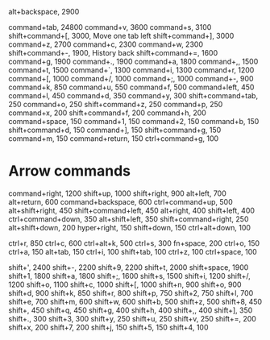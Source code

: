 alt+backspace, 2900

command+tab, 24800
command+v, 3600
command+s, 3100
shift+command+[, 3000, Move one tab left
shift+command+], 3000
command+z, 2700
command+c, 2300
command+w, 2300
shift+command+-, 1900, History back
shift+command+=, 1600
command+g, 1900
command+., 1900
command+a, 1800
command+,, 1500
command+t, 1500
command+`, 1300
command+i, 1300
command+r, 1200
command+[, 1000
command+/, 1000
command+;, 1000
command+-, 900
command+k, 850
command+u, 550
command+f, 500
command+left, 450
command+l, 450
command+d, 350
command+y, 300
shift+command+tab, 250
command+o, 250
shift+command+z, 250
command+p, 250
command+x, 200
shift+command+f, 200
command+h, 200
command+space, 150
command+1, 150
command+2, 150
command+b, 150
shift+command+d, 150
command+], 150
shift+command+g, 150
command+m, 150
command+return, 150
ctrl+command+g, 100

# Arrow commands
command+right, 1200
shift+up, 1000
shift+right, 900
alt+left, 700
alt+return, 600
command+backspace, 600
ctrl+command+up, 500
alt+shift+right, 450
shift+command+left, 450
alt+right, 400
shift+left, 400
ctrl+command+down, 350
alt+shift+left, 350
shift+command+right, 250
alt+shift+down, 200
hyper+right, 150
shift+down, 150
ctrl+alt+down, 100

ctrl+r, 850
ctrl+c, 600
ctrl+alt+k, 500
ctrl+s, 300
fn+space, 200
ctrl+o, 150
ctrl+a, 150
alt+tab, 150
ctrl+i, 100
shift+tab, 100
ctrl+z, 100
ctrl+space, 100

shift+', 2400
shift+-, 2200
shift+9, 2200
shift+t, 2000
shift+space, 1900
shift+1, 1800
shift+a, 1800
shift+;, 1600
shift+s, 1500
shift+i, 1200
shift+/, 1200
shift+o, 1100
shift+c, 1000
shift+[, 1000
shift+n, 900
shift+o, 900
shift+d, 900
shift+k, 850
shift+r, 800
shift+p, 750
shift+2, 750
shift+l, 700
shift+e, 700
shift+m, 600
shift+w, 600
shift+b, 500
shift+z, 500
shift+8, 450
shift+\, 450
shift+q, 450
shift+g, 400
shift+h, 400
shift+,, 400
shift+], 350
shift+., 300
shift+3, 300
shift+y, 250
shift+u, 250
shift+v, 250
shift+=, 200
shift+x, 200
shift+7, 200
shift+j, 150
shift+5, 150
shift+4, 100
